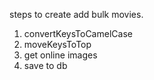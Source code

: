 steps to create add bulk movies.

1. convertKeysToCamelCase
2. moveKeysToTop
3. get online images
4. save to db